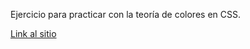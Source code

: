 Ejercicio para practicar con la teoría de colores en CSS.

[Link al sitio](https://dbsantiago.github.io/Codecademy/FrontEndEngineer/18-colorTheory/index.html)